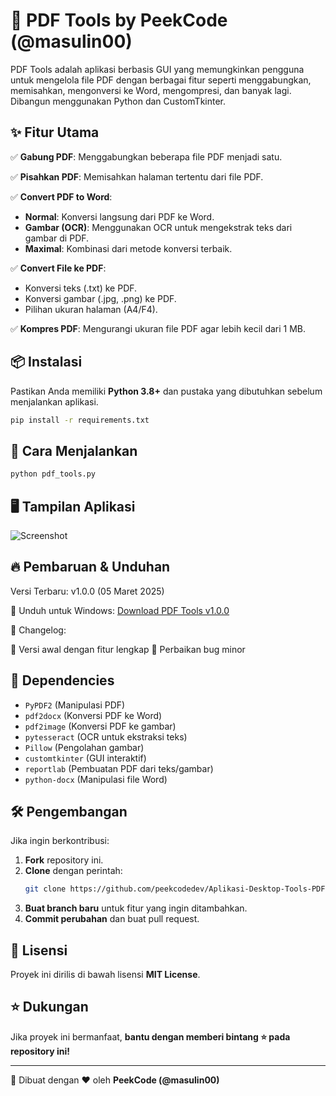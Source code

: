 # 📄 PDF Tools by PeekCode (@masulin00)

PDF Tools adalah aplikasi berbasis GUI yang memungkinkan pengguna untuk mengelola file PDF dengan berbagai fitur seperti menggabungkan, memisahkan, mengonversi ke Word, mengompresi, dan banyak lagi. Dibangun menggunakan Python dan CustomTkinter.

## ✨ Fitur Utama

✅ **Gabung PDF**: Menggabungkan beberapa file PDF menjadi satu.

✅ **Pisahkan PDF**: Memisahkan halaman tertentu dari file PDF.

✅ **Convert PDF to Word**:
   - **Normal**: Konversi langsung dari PDF ke Word.
   - **Gambar (OCR)**: Menggunakan OCR untuk mengekstrak teks dari gambar di PDF.
   - **Maximal**: Kombinasi dari metode konversi terbaik.

✅ **Convert File ke PDF**:
   - Konversi teks (.txt) ke PDF.
   - Konversi gambar (.jpg, .png) ke PDF.
   - Pilihan ukuran halaman (A4/F4).

✅ **Kompres PDF**: Mengurangi ukuran file PDF agar lebih kecil dari 1 MB.

## 📦 Instalasi

Pastikan Anda memiliki **Python 3.8+** dan pustaka yang dibutuhkan sebelum menjalankan aplikasi.

```bash
pip install -r requirements.txt
```

## 🚀 Cara Menjalankan

```bash
python pdf_tools.py
```

## 🖥️ Tampilan Aplikasi

![Screenshot](https://i.postimg.cc/rmWSsXpG/image.png)

## 🔥 Pembaruan & Unduhan
Versi Terbaru: v1.0.0 (05 Maret 2025)

💾 Unduh untuk Windows: [Download PDF Tools v1.0.0](https://github.com/peekcodedev/Aplikasi-Desktop-Tools-PDF-python/releases)

📜 Changelog:

🚀 Versi awal dengan fitur lengkap
🔧 Perbaikan bug minor

## 📜 Dependencies

- `PyPDF2` (Manipulasi PDF)
- `pdf2docx` (Konversi PDF ke Word)
- `pdf2image` (Konversi PDF ke gambar)
- `pytesseract` (OCR untuk ekstraksi teks)
- `Pillow` (Pengolahan gambar)
- `customtkinter` (GUI interaktif)
- `reportlab` (Pembuatan PDF dari teks/gambar)
- `python-docx` (Manipulasi file Word)

## 🛠 Pengembangan

Jika ingin berkontribusi:

1. **Fork** repository ini.
2. **Clone** dengan perintah:
   ```bash
   git clone https://github.com/peekcodedev/Aplikasi-Desktop-Tools-PDF-python.git
   ```
3. **Buat branch baru** untuk fitur yang ingin ditambahkan.
4. **Commit perubahan** dan buat pull request.

## 📜 Lisensi

Proyek ini dirilis di bawah lisensi **MIT License**.

## ⭐ Dukungan

Jika proyek ini bermanfaat, **bantu dengan memberi bintang ⭐ pada repository ini!**

---

📌 Dibuat dengan ❤️ oleh **PeekCode (@masulin00)**
